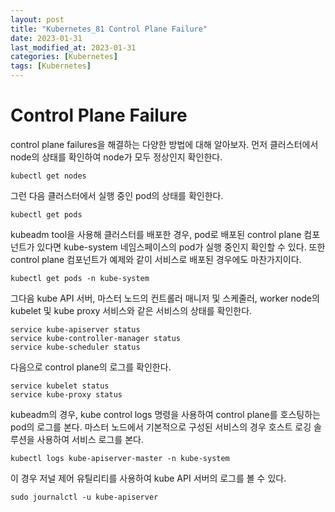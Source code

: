 ```yaml
---
layout: post
title: "Kubernetes_81 Control Plane Failure"
date: 2023-01-31
last_modified_at: 2023-01-31
categories: [Kubernetes]
tags: [Kubernetes]
---
```


# Control Plane Failure

control plane failures을 해결하는 다양한 방법에 대해 알아보자.
먼저 클러스터에서 node의 상태를 확인하여 node가 모두 정상인지 확인한다.
```
kubectl get nodes
```
그런 다음 클러스터에서 실행 중인 pod의 상태를 확인한다.
```
kubectl get pods
```
kubeadm tool을 사용해 클러스터를 배포한 경우, pod로 배포된 control plane 컴포넌트가 있다면 kube-system 네임스페이스의 pod가 실행 중인지 확인할 수 있다. 또한 control plane 컴포넌트가 예제와 같이 서비스로 배포된 경우에도 마찬가지이다.
```
kubectl get pods -n kube-system
```

그다음 kube API 서버, 마스터 노드의 컨트롤러 매니저 및 스케줄러, worker node의 kubelet 및 kube proxy 서비스와 같은 서비스의 상태를 확인한다.
```
service kube-apiserver status
service kube-controller-manager status
service kube-scheduler status
```
다음으로 control plane의 로그를 확인한다.
```
service kubelet status
service kube-proxy status
```
kubeadm의 경우, kube control logs 명령을 사용하여 control plane를 호스팅하는 pod의 로그를 본다.
마스터 노드에서 기본적으로 구성된 서비스의 경우 호스트 로깅 솔루션을 사용하여 서비스 로그를 본다.
```
kubectl logs kube-apiserver-master -n kube-system
```
이 경우 저널 제어 유틸리티를 사용하여 kube API 서버의 로그를 볼 수 있다.
```
sudo journalctl -u kube-apiserver
```
